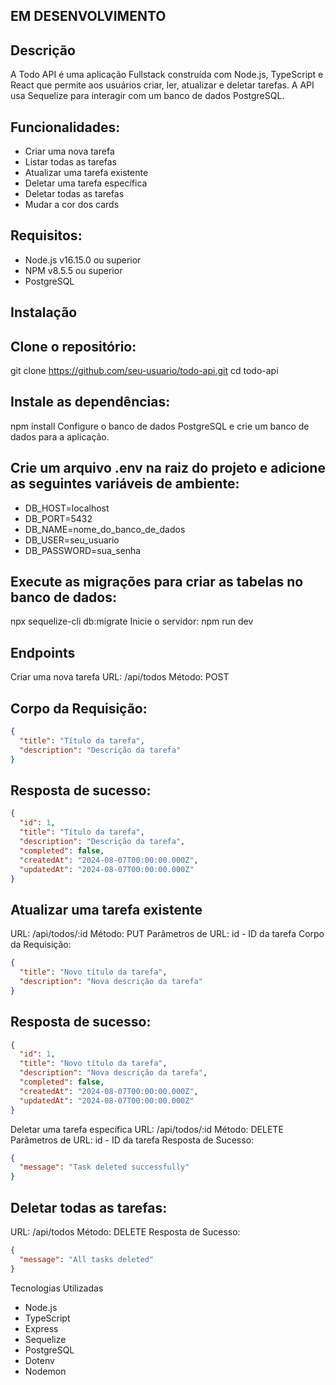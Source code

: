## EM DESENVOLVIMENTO ##

## Descrição
A Todo API é uma aplicação Fullstack construída com Node.js, TypeScript e React que permite aos usuários criar, ler, atualizar e deletar tarefas. A API usa Sequelize para interagir com um banco de dados PostgreSQL.

## Funcionalidades:
- Criar uma nova tarefa
- Listar todas as tarefas
- Atualizar uma tarefa existente
- Deletar uma tarefa específica
- Deletar todas as tarefas
- Mudar a cor dos cards

## Requisitos:
- Node.js v16.15.0 ou superior
- NPM v8.5.5 ou superior
- PostgreSQL

## Instalação

## Clone o repositório:
git clone https://github.com/seu-usuario/todo-api.git
cd todo-api

## Instale as dependências:
npm install
Configure o banco de dados PostgreSQL e crie um banco de dados para a aplicação.

## Crie um arquivo .env na raiz do projeto e adicione as seguintes variáveis de ambiente:
- DB_HOST=localhost
- DB_PORT=5432
- DB_NAME=nome_do_banco_de_dados
- DB_USER=seu_usuario
- DB_PASSWORD=sua_senha

## Execute as migrações para criar as tabelas no banco de dados:
npx sequelize-cli db:migrate
Inicie o servidor:
npm run dev

## Endpoints
Criar uma nova tarefa
URL: /api/todos
Método: POST

## Corpo da Requisição:
```JSON
{
  "title": "Título da tarefa",
  "description": "Descrição da tarefa"
}
```
## Resposta de sucesso:
```JSON
{
  "id": 1,
  "title": "Título da tarefa",
  "description": "Descrição da tarefa",
  "completed": false,
  "createdAt": "2024-08-07T00:00:00.000Z",
  "updatedAt": "2024-08-07T00:00:00.000Z"
}
```
## Atualizar uma tarefa existente
URL: /api/todos/:id
Método: PUT
Parâmetros de URL: id - ID da tarefa
Corpo da Requisição:
```JSON
{
  "title": "Novo título da tarefa",
  "description": "Nova descrição da tarefa"
}
```
## Resposta de sucesso:
```JSON
{
  "id": 1,
  "title": "Novo título da tarefa",
  "description": "Nova descrição da tarefa",
  "completed": false,
  "createdAt": "2024-08-07T00:00:00.000Z",
  "updatedAt": "2024-08-07T00:00:00.000Z"
}
```
Deletar uma tarefa específica
URL: /api/todos/:id
Método: DELETE
Parâmetros de URL: id - ID da tarefa
Resposta de Sucesso:
```JSON
{
  "message": "Task deleted successfully"
}
```
## Deletar todas as tarefas:
URL: /api/todos
Método: DELETE
Resposta de Sucesso:
```JSON
{
  "message": "All tasks deleted"
}
```
Tecnologias Utilizadas
- Node.js
- TypeScript
- Express
- Sequelize
- PostgreSQL
- Dotenv
- Nodemon

